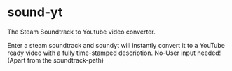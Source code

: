 # sound-yt

The Steam Soundtrack to Youtube video converter.

Enter a steam soundtrack and soundyt will instantly convert it to a YouTube ready video with a fully time-stamped description.
No-User input needed! (Apart from the soundtrack-path)
